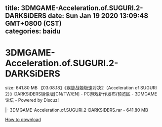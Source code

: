 
title: 3DMGAME-Acceleration.of.SUGURI.2-DARKSiDERS
date: Sun Jan 19 2020 13:09:48 GMT+0800 (CST)    
categories: baidu
---

# 3DMGAME-Acceleration.of.SUGURI.2-DARKSiDERS
size: 641.80 MB
 【03.08.18】《疾旋战姬极速对决2（Acceleration of SUGURI 2）》DARKSiDERS镜像版[CN/TW/EN] - PC游戏新作发布/预览区 - 3DMGAME论坛 - Powered by Discuz!
 
|- 3DMGAME-Acceleration.of.SUGURI.2-DARKSiDERS.rar - 641.80 MB

[How to download](https://bpcam.bemobtrk.com/go/2ceec3aa-1ca2-46d6-b9ff-aaa5c184517c?jno=485)